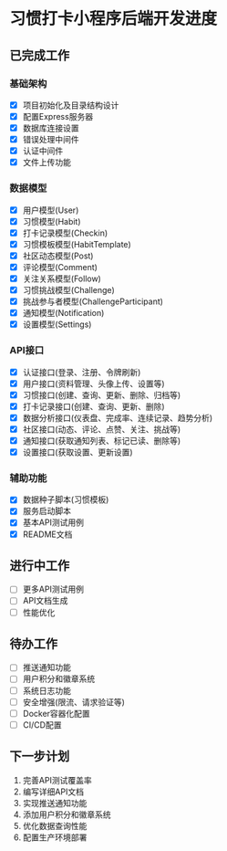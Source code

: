 # 习惯打卡小程序后端开发进度

## 已完成工作

### 基础架构
- [x] 项目初始化及目录结构设计
- [x] 配置Express服务器
- [x] 数据库连接设置
- [x] 错误处理中间件
- [x] 认证中间件
- [x] 文件上传功能

### 数据模型
- [x] 用户模型(User)
- [x] 习惯模型(Habit)
- [x] 打卡记录模型(Checkin)
- [x] 习惯模板模型(HabitTemplate)
- [x] 社区动态模型(Post)
- [x] 评论模型(Comment)
- [x] 关注关系模型(Follow)
- [x] 习惯挑战模型(Challenge)
- [x] 挑战参与者模型(ChallengeParticipant)
- [x] 通知模型(Notification)
- [x] 设置模型(Settings)

### API接口
- [x] 认证接口(登录、注册、令牌刷新)
- [x] 用户接口(资料管理、头像上传、设置等)
- [x] 习惯接口(创建、查询、更新、删除、归档等)
- [x] 打卡记录接口(创建、查询、更新、删除)
- [x] 数据分析接口(仪表盘、完成率、连续记录、趋势分析)
- [x] 社区接口(动态、评论、点赞、关注、挑战等)
- [x] 通知接口(获取通知列表、标记已读、删除等)
- [x] 设置接口(获取设置、更新设置)

### 辅助功能
- [x] 数据种子脚本(习惯模板)
- [x] 服务启动脚本
- [x] 基本API测试用例
- [x] README文档

## 进行中工作
- [ ] 更多API测试用例
- [ ] API文档生成
- [ ] 性能优化

## 待办工作
- [ ] 推送通知功能
- [ ] 用户积分和徽章系统
- [ ] 系统日志功能
- [ ] 安全增强(限流、请求验证等)
- [ ] Docker容器化配置
- [ ] CI/CD配置

## 下一步计划
1. 完善API测试覆盖率
2. 编写详细API文档
3. 实现推送通知功能
4. 添加用户积分和徽章系统
5. 优化数据查询性能
6. 配置生产环境部署
